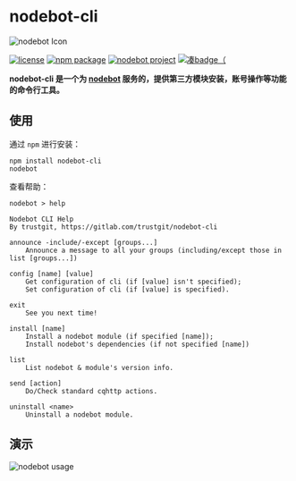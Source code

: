 # nodebot-cli
![nodebot Icon](https://gitlab.com/trustgit/nodebot/raw/master/doc/static/backgrounded-icon.jpg)

[![license](https://img.shields.io/badge/license-MIT-55aa55.svg)](https://gitlab.com/trustgit/nodebot-cli/blob/master/LICENSE)
[![npm package](https://img.shields.io/npm/v/nodebot-cli.svg)](https://www.npmjs.com/package/nodebot-cli)
[![nodebot project](https://img.shields.io/badge/part%20of-nodebot-5555ff.svg)](https://gitlab.com/trustgit/nodebot)
[![凑badge（](https://img.shields.io/badge/developed%20for-osu!-ff6699.svg)](https://osu.ppy.sh/home)

**nodebot-cli 是一个为 [nodebot](https://gitlab.com/trustgit/nodebot) 服务的，提供第三方模块安装，账号操作等功能的命令行工具。**

## 使用
通过 `npm` 进行安装：
```shell
npm install nodebot-cli
nodebot
```

查看帮助：
```shell
nodebot > help

Nodebot CLI Help
By trustgit, https://gitlab.com/trustgit/nodebot-cli

announce -include/-except [groups...]
    Announce a message to all your groups (including/except those in list [groups...])

config [name] [value]
    Get configuration of cli (if [value] isn't specified);
    Set configuration of cli (if [value] is specified).

exit
    See you next time!

install [name]
    Install a nodebot module (if specified [name]);
    Install nodebot's dependencies (if not specified [name])

list
    List nodebot & module's version info.

send [action]
    Do/Check standard cqhttp actions.

uninstall <name>
    Uninstall a nodebot module.
```

## 演示
![nodebot usage](https://gitlab.com/trustgit/nodebot-cli/raw/master/doc/static/usage.gif)